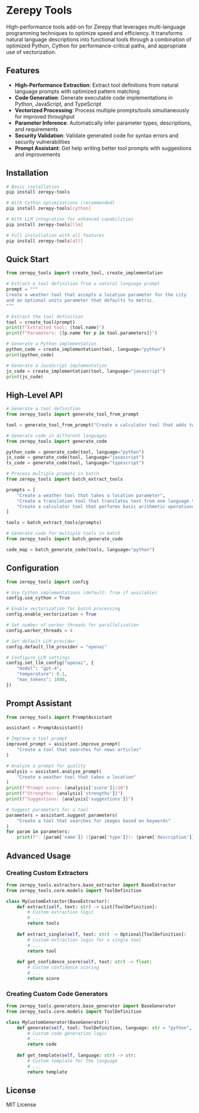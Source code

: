 # Zerepy Tools

High-performance tools add-on for Zerepy that leverages multi-language programming techniques to optimize speed and efficiency. It transforms natural language descriptions into functional tools through a combination of optimized Python, Cython for performance-critical paths, and appropriate use of vectorization.

## Features

- **High-Performance Extraction**: Extract tool definitions from natural language prompts with optimized pattern matching
- **Code Generation**: Generate executable code implementations in Python, JavaScript, and TypeScript
- **Vectorized Processing**: Process multiple prompts/tools simultaneously for improved throughput
- **Parameter Inference**: Automatically infer parameter types, descriptions, and requirements
- **Security Validation**: Validate generated code for syntax errors and security vulnerabilities
- **Prompt Assistant**: Get help writing better tool prompts with suggestions and improvements

## Installation

```bash
# Basic installation
pip install zerepy-tools

# With Cython optimizations (recommended)
pip install zerepy-tools[cython]

# With LLM integration for enhanced capabilities
pip install zerepy-tools[llm]

# Full installation with all features
pip install zerepy-tools[all]
```

## Quick Start

```python
from zerepy_tools import create_tool, create_implementation

# Extract a tool definition from a natural language prompt
prompt = """
Create a weather tool that accepts a location parameter for the city
and an optional units parameter that defaults to metric.
"""

# Extract the tool definition
tool = create_tool(prompt)
print(f"Extracted tool: {tool.name}")
print(f"Parameters: {[p.name for p in tool.parameters]}")

# Generate a Python implementation
python_code = create_implementation(tool, language="python")
print(python_code)

# Generate a JavaScript implementation
js_code = create_implementation(tool, language="javascript")
print(js_code)
```

## High-Level API

```python
# Generate a tool definition
from zerepy_tools import generate_tool_from_prompt

tool = generate_tool_from_prompt("Create a calculator tool that adds two numbers")

# Generate code in different languages
from zerepy_tools import generate_code

python_code = generate_code(tool, language="python")
js_code = generate_code(tool, language="javascript")
ts_code = generate_code(tool, language="typescript")

# Process multiple prompts in batch
from zerepy_tools import batch_extract_tools

prompts = [
    "Create a weather tool that takes a location parameter",
    "Create a translation tool that translates text from one language to another",
    "Create a calculator tool that performs basic arithmetic operations"
]

tools = batch_extract_tools(prompts)

# Generate code for multiple tools in batch
from zerepy_tools import batch_generate_code

code_map = batch_generate_code(tools, language="python")
```

## Configuration

```python
from zerepy_tools import config

# Use Cython implementations (default: True if available)
config.use_cython = True

# Enable vectorization for batch processing
config.enable_vectorization = True

# Set number of worker threads for parallelization
config.worker_threads = 4

# Set default LLM provider
config.default_llm_provider = "openai"

# Configure LLM settings
config.set_llm_config("openai", {
    "model": "gpt-4",
    "temperature": 0.1,
    "max_tokens": 1000,
})
```

## Prompt Assistant

```python
from zerepy_tools import PromptAssistant

assistant = PromptAssistant()

# Improve a tool prompt
improved_prompt = assistant.improve_prompt(
    "Create a tool that searches for news articles"
)

# Analyze a prompt for quality
analysis = assistant.analyze_prompt(
    "Create a weather tool that takes a location"
)
print(f"Prompt score: {analysis['score']}/10")
print(f"Strengths: {analysis['strengths']}")
print(f"Suggestions: {analysis['suggestions']}")

# Suggest parameters for a tool
parameters = assistant.suggest_parameters(
    "Create a tool that searches for images based on keywords"
)
for param in parameters:
    print(f"- {param['name']} ({param['type']}): {param['description']}")
```

## Advanced Usage

### Creating Custom Extractors

```python
from zerepy_tools.extractors.base_extractor import BaseExtractor
from zerepy_tools.core.models import ToolDefinition

class MyCustomExtractor(BaseExtractor):
    def extract(self, text: str) -> List[ToolDefinition]:
        # Custom extraction logic
        # ...
        return tools
    
    def extract_single(self, text: str) -> Optional[ToolDefinition]:
        # Custom extraction logic for a single tool
        # ...
        return tool
        
    def get_confidence_score(self, text: str) -> float:
        # Custom confidence scoring
        # ...
        return score
```

### Creating Custom Code Generators

```python
from zerepy_tools.generators.base_generator import BaseGenerator
from zerepy_tools.core.models import ToolDefinition

class MyCustomGenerator(BaseGenerator):
    def generate(self, tool: ToolDefinition, language: str = "python", **options) -> str:
        # Custom code generation logic
        # ...
        return code
        
    def get_template(self, language: str) -> str:
        # Custom template for the language
        # ...
        return template
```



## License

MIT License
